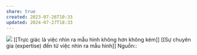```yaml
---
share: true
created: 2023-07-26T10:33
updated: 2024-07-27T18:33
---
```

![](https://upload.wikimedia.org/wikipedia/commons/thumb/5/57/Competence_Hierarchy_adapted_from_Noel_Burch_by_Igor_Kokcharov.svg/440px-Competence_Hierarchy_adapted_from_Noel_Burch_by_Igor_Kokcharov.svg.png) 
[[Trực giác là việc nhìn ra mẫu hình không hơn không kém]]
[[Sự chuyên gia (expertise) đến từ việc nhìn ra mẫu hình]]
Nguồn::
